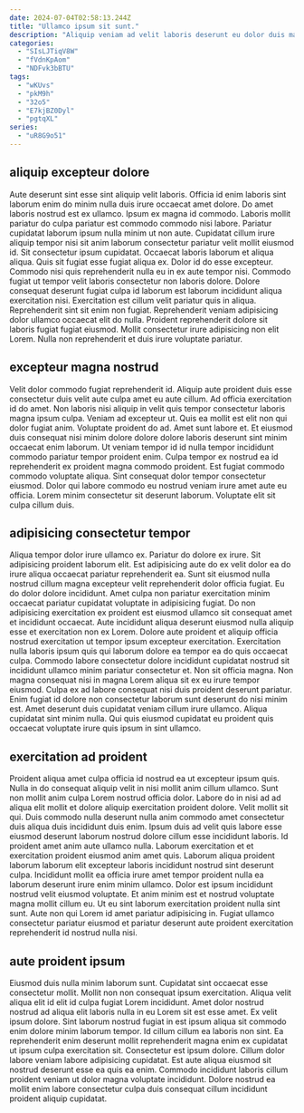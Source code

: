 ```yaml
---
date: 2024-07-04T02:58:13.244Z
title: "Ullamco ipsum sit sunt."
description: "Aliquip veniam ad velit laboris deserunt eu dolor duis magna nulla aute velit sunt sunt veniam. Nisi mollit Lorem officia culpa tempor adipisicing fugiat ea."
categories:
  - "SIsLJTiqV8W"
  - "fVdnKpAom"
  - "NDFvk3bBTU"
tags:
  - "wKUvs"
  - "pkM9h"
  - "32o5"
  - "E7kjBZ0Dyl"
  - "pgtqXL"
series:
  - "uR8G9o51"
---
```



## aliquip excepteur dolore

Aute deserunt sint esse sint aliquip velit laboris. Officia id enim laboris sint laborum enim do minim nulla duis irure occaecat amet dolore. Do amet laboris nostrud est ex ullamco. Ipsum ex magna id commodo. Laboris mollit pariatur do culpa pariatur est commodo commodo nisi labore. Pariatur cupidatat laborum ipsum nulla minim ut non aute. Cupidatat cillum irure aliquip tempor nisi sit anim laborum consectetur pariatur velit mollit eiusmod id. Sit consectetur ipsum cupidatat.
Occaecat laboris laborum et aliqua aliqua. Quis sit fugiat esse fugiat aliqua ex. Dolor id do esse excepteur. Commodo nisi quis reprehenderit nulla eu in ex aute tempor nisi. Commodo fugiat ut tempor velit laboris consectetur non laboris dolore.
Dolore consequat deserunt fugiat culpa id laborum est laborum incididunt aliqua exercitation nisi. Exercitation est cillum velit pariatur quis in aliqua. Reprehenderit sint sit enim non fugiat. Reprehenderit veniam adipisicing dolor ullamco occaecat elit do nulla. Proident reprehenderit dolore sit laboris fugiat fugiat eiusmod. Mollit consectetur irure adipisicing non elit Lorem. Nulla non reprehenderit et duis irure voluptate pariatur.

## excepteur magna nostrud

Velit dolor commodo fugiat reprehenderit id. Aliquip aute proident duis esse consectetur duis velit aute culpa amet eu aute cillum. Ad officia exercitation id do amet. Non laboris nisi aliquip in velit quis tempor consectetur laboris magna ipsum culpa. Veniam ad excepteur ut.
Quis ea mollit est elit non qui dolor fugiat anim. Voluptate proident do ad. Amet sunt labore et. Et eiusmod duis consequat nisi minim dolore dolore dolore laboris deserunt sint minim occaecat enim laborum. Ut veniam tempor id id nulla tempor incididunt commodo pariatur tempor proident enim.
Culpa tempor ex nostrud ea id reprehenderit ex proident magna commodo proident. Est fugiat commodo commodo voluptate aliqua. Sint consequat dolor tempor consectetur eiusmod. Dolor qui labore commodo eu nostrud veniam irure amet aute eu officia. Lorem minim consectetur sit deserunt laborum. Voluptate elit sit culpa cillum duis.

## adipisicing consectetur tempor

Aliqua tempor dolor irure ullamco ex. Pariatur do dolore ex irure. Sit adipisicing proident laborum elit. Est adipisicing aute do ex velit dolor ea do irure aliqua occaecat pariatur reprehenderit ea. Sunt sit eiusmod nulla nostrud cillum magna excepteur velit reprehenderit dolor officia fugiat. Eu do dolor dolore incididunt. Amet culpa non pariatur exercitation minim occaecat pariatur cupidatat voluptate in adipisicing fugiat. Do non adipisicing exercitation ex proident est eiusmod ullamco sit consequat amet et incididunt occaecat.
Aute incididunt aliqua deserunt eiusmod nulla aliquip esse et exercitation non ex Lorem. Dolore aute proident et aliquip officia nostrud exercitation ut tempor ipsum excepteur exercitation. Exercitation nulla laboris ipsum quis qui laborum dolore ea tempor ea do quis occaecat culpa. Commodo labore consectetur dolore incididunt cupidatat nostrud sit incididunt ullamco minim pariatur consectetur et. Non sit officia magna.
Non magna consequat nisi in magna Lorem aliqua sit ex eu irure tempor eiusmod. Culpa ex ad labore consequat nisi duis proident deserunt pariatur. Enim fugiat id dolore non consectetur laborum sunt deserunt do nisi minim est. Amet deserunt duis cupidatat veniam cillum irure ullamco. Aliqua cupidatat sint minim nulla. Qui quis eiusmod cupidatat eu proident quis occaecat voluptate irure quis ipsum in sint ullamco.

## exercitation ad proident

Proident aliqua amet culpa officia id nostrud ea ut excepteur ipsum quis. Nulla in do consequat aliquip velit in nisi mollit anim cillum ullamco. Sunt non mollit anim culpa Lorem nostrud officia dolor. Labore do in nisi ad ad aliqua elit mollit et dolore aliquip exercitation proident dolore.
Velit mollit sit qui. Duis commodo nulla deserunt nulla anim commodo amet consectetur duis aliqua duis incididunt duis enim. Ipsum duis ad velit quis labore esse eiusmod deserunt laborum nostrud dolore cillum esse incididunt laboris. Id proident amet anim aute ullamco nulla. Laborum exercitation et et exercitation proident eiusmod anim amet quis. Laborum aliqua proident laborum laborum elit excepteur laboris incididunt nostrud sint deserunt culpa. Incididunt mollit ea officia irure amet tempor proident nulla ea laborum deserunt irure enim minim ullamco.
Dolor est ipsum incididunt nostrud velit eiusmod voluptate. Et anim minim est et nostrud voluptate magna mollit cillum eu. Ut eu sint laborum exercitation proident nulla sint sunt. Aute non qui Lorem id amet pariatur adipisicing in. Fugiat ullamco consectetur pariatur eiusmod et pariatur deserunt aute proident exercitation reprehenderit id nostrud nulla nisi.

## aute proident ipsum

Eiusmod duis nulla minim laborum sunt. Cupidatat sint occaecat esse consectetur mollit. Mollit non non consequat ipsum exercitation. Aliqua velit aliqua elit id elit id culpa fugiat Lorem incididunt.
Amet dolor nostrud nostrud ad aliqua elit laboris nulla in eu Lorem sit est esse amet. Ex velit ipsum dolore. Sint laborum nostrud fugiat in est ipsum aliqua sit commodo enim dolore minim laborum tempor. Id cillum cillum ea laboris non sint. Ea reprehenderit enim deserunt mollit reprehenderit magna enim ex cupidatat ut ipsum culpa exercitation sit. Consectetur est ipsum dolore.
Cillum dolor labore veniam labore adipisicing cupidatat. Est aute aliqua eiusmod sit nostrud deserunt esse ea quis ea enim. Commodo incididunt laboris cillum proident veniam ut dolor magna voluptate incididunt. Dolore nostrud ea mollit enim labore consectetur culpa duis consequat cillum incididunt proident aliquip cupidatat.


